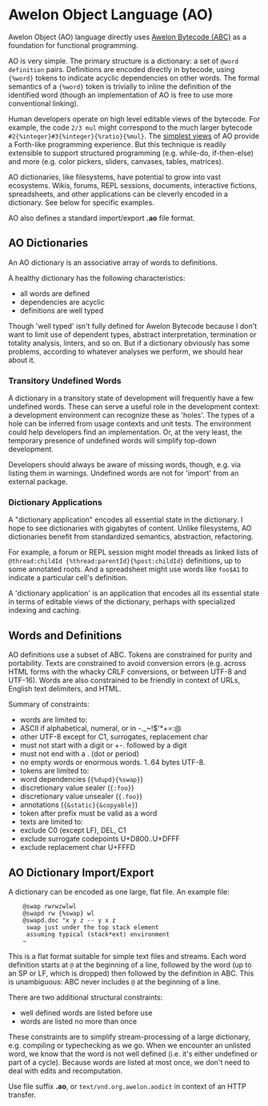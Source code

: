 # Awelon Object Language (AO)

Awelon Object (AO) language directly uses [Awelon Bytecode (ABC)](AboutABC.md) as a foundation for functional programming. 

AO is very simple. The primary structure is a dictionary: a set of `@word definition` pairs. Definitions are encoded directly in bytecode, using `{%word}` tokens to indicate acyclic dependencies on other words. The formal semantics of a `{%word}` token is trivially to inline the definition of the identified word (though an implementation of AO is free to use more conventional linking). 

Human developers operate on high level editable views of the bytecode. For example, the code `2/3 mul` might correspond to the much larger bytecode `#2{%integer}#3{%integer}{%ratio}{%mul}`. The [simplest views](CommandLine.md) of AO provide a Forth-like programming experience. But this technique is readily extensible to support structured programming (e.g. while-do, if-then-else) and more (e.g. color pickers, sliders, canvases, tables, matrices).

AO dictionaries, like filesystems, have potential to grow into vast ecosystems. Wikis, forums, REPL sessions, documents, interactive fictions, spreadsheets, and other applications can be cleverly encoded in a dictionary. See below for specific examples. 


AO also defines a standard import/export **.ao** file format.

## AO Dictionaries

An AO dictionary is an associative array of words to definitions.

A healthy dictionary has the following characteristics:

* all words are defined 
* dependencies are acyclic
* definitions are well typed

Though 'well typed' isn't fully defined for Awelon Bytecode because I don't want to limit use of dependent types, abstract interpretation, termination or totality analysis, linters, and so on. But if a dictionary obviously has some problems, according to whatever analyses we perform, we should hear about it.

### Transitory Undefined Words

A dictionary in a transitory state of development will frequently have a few undefined words. These can serve a useful role in the development context: a development environment can recognize these as 'holes'. The types of a hole can be inferred from usage contexts and unit tests. The environment could help developers find an implementation. Or, at the very least, the temporary presence of undefined words will simplify top-down development. 

Developers should always be aware of missing words, though, e.g. via listing them in warnings. Undefined words are not for 'import' from an external package.

### Dictionary Applications


A "dictionary application" encodes all essential state in the dictionary. I hope to see dictionaries with gigabytes of content. Unlike filesystems, AO dictionaries benefit from standardized semantics, abstraction, refactoring.


For example, a forum or REPL session might model threads as linked lists of `@thread:childId {%thread:parentId}{%post:childId}` definitions, up to some annotated roots. And a spreadsheet might use words like `foo$A1` to indicate a particular cell's definition.

A 'dictionary application' is an application that encodes all its essential state in terms of editable views of the dictionary, perhaps with specialized indexing and caching.



## Words and Definitions

AO definitions use a subset of ABC. Tokens are constrained for purity and portability. Texts are constrained to avoid conversion errors (e.g. across HTML forms with the whacky CRLF conversions, or between UTF-8 and UTF-16). Words are also constrained to be friendly in context of URLs, English text delimiters, and HTML.

Summary of constraints:

* words are limited to:
 * ASCII if alphabetical, numeral, or in -._~!$'*+=:@
 * other UTF-8 except for C1, surrogates, replacement char
 * must not start with a digit or +-. followed by a digit
 * must not end with a . (dot or period)
 * no empty words or enormous words. 1..64 bytes UTF-8.
* tokens are limited to:
 * word dependencies (`{%dupd}{%swap}`)
 * discretionary value sealer (`{:foo}`)
 * discretionary value unsealer (`{.foo}`)
 * annotations (`{&static}{&copyable}`)
 * token after prefix must be valid as a word
* texts are limited to:
 * exclude C0 (except LF), DEL, C1
 * exclude surrogate codepoints U+D800..U+DFFF
 * exclude replacement char U+FFFD

## AO Dictionary Import/Export

A dictionary can be encoded as one large, flat file. An example file:

        @swap rwrwzwlwl
        @swapd rw {%swap} wl
        @swapd.doc "x y z -- y x z
         swap just under the top stack element
         assuming typical (stack*ext) environment
        ~

This is a flat format suitable for simple text files and streams. Each word definition starts at `@` at the beginning of a line, followed by the word (up to an SP or LF, which is dropped) then followed by the definition in ABC. This is unambiguous: ABC never includes `@` at the beginning of a line.

There are two additional structural constraints:

* well defined words are listed before use
* words are listed no more than once

These constraints are to simplify stream-processing of a large dictionary, e.g. compiling or typechecking as we go. When we encounter an unlisted word, we know that the word is not well defined (i.e. it's either undefined or part of a cycle). Because words are listed at most once, we don't need to deal with edits and recomputation.

Use file suffix **.ao**, or `text/vnd.org.awelon.aodict` in context of an HTTP transfer. 

